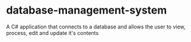# database-management-system
A C# application that connects to a database and allows the user to view, process, edit and update it's contents
